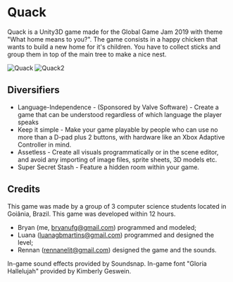 # Quack
Quack is a Unity3D game made for the Global Game Jam 2019 with theme "What home means to you?".
The game consists in a happy chicken that wants to build a new home for it's children. You have to collect sticks and group them in top of the main tree to make a nice nest.

![Quack](https://ggj.s3.amazonaws.com/styles/game_sidebar__wide/featured_image/2019/01/263393/menu.png?itok=veRqhjix&timestamp=1548611925) ![Quack2](https://ggj.s3.amazonaws.com/styles/feature_image__wide/games/screenshots/ingame3_9.png?itok=Xuf3MZan&timestamp=1548611547)

## Diversifiers
 - Language-Independence - (Sponsored by Valve Software) - Create a game that can be understood regardless of which language the player speaks
 - Keep it simple - Make your game playable by people who can use no more than a D-pad plus 2 buttons, with hardware like an Xbox Adaptive Controller in mind.
 - Assetless - Create all visuals programmatically or in the scene editor, and avoid any importing of image files, sprite sheets, 3D models etc.
 - Super Secret Stash - Feature a hidden room within your game.
 
## Credits
This game was made by a group of 3 computer science students located in Goiânia, Brazil. This game was developed within 12 hours.
 - Bryan (me, bryanufg@gmail.com) programmed and modeled;
 - Luana (luanagbmartins@gmail.com) programmed and designed the level;
 - Rennan (rennanelit@gmail.com) designed the game and the sounds.
 
In-game sound effects provided by Soundsnap.
In-game font "Gloria Hallelujah" provided by Kimberly Geswein.
